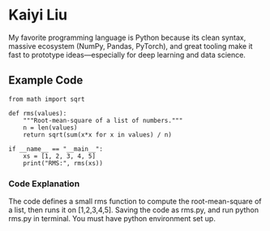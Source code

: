 # Kaiyi Liu
My favorite programming language is Python because its clean syntax, massive ecosystem (NumPy, Pandas, PyTorch), and great tooling make it fast to prototype ideas—especially for deep learning and data science.

## Example Code
```
from math import sqrt

def rms(values):
    """Root-mean-square of a list of numbers."""
    n = len(values)
    return sqrt(sum(x*x for x in values) / n)

if __name__ == "__main__":
    xs = [1, 2, 3, 4, 5]
    print("RMS:", rms(xs))
```
### Code Explanation
The code defines a small rms function to compute the root-mean-square of a list, then runs it on [1,2,3,4,5]. Saving the code as rms.py, and run python rms.py in terminal. You must have python environment set up.
